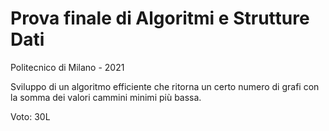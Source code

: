 # Prova finale di Algoritmi e Strutture Dati 
Politecnico di Milano - 2021

Sviluppo di un algoritmo efficiente che ritorna un certo numero di grafi con la somma dei valori cammini
minimi più bassa.

Voto: 30L
